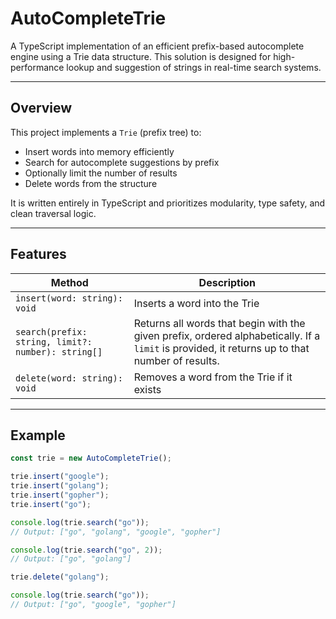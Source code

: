 # AutoCompleteTrie

A TypeScript implementation of an efficient prefix-based autocomplete engine using a Trie data structure. This solution is designed for high-performance lookup and suggestion of strings in real-time search systems.

---

## Overview

This project implements a `Trie` (prefix tree) to:

- Insert words into memory efficiently
- Search for autocomplete suggestions by prefix
- Optionally limit the number of results
- Delete words from the structure

It is written entirely in TypeScript and prioritizes modularity, type safety, and clean traversal logic.

---

## Features

| Method | Description |
|--------|-------------|
| `insert(word: string): void` | Inserts a word into the Trie |
| `search(prefix: string, limit?: number): string[]` | Returns all words that begin with the given prefix, ordered alphabetically. If a `limit` is provided, it returns up to that number of results. |
| `delete(word: string): void` | Removes a word from the Trie if it exists |

---

## Example

```ts
const trie = new AutoCompleteTrie();

trie.insert("google");
trie.insert("golang");
trie.insert("gopher");
trie.insert("go");

console.log(trie.search("go"));
// Output: ["go", "golang", "google", "gopher"]

console.log(trie.search("go", 2));
// Output: ["go", "golang"]

trie.delete("golang");

console.log(trie.search("go"));
// Output: ["go", "google", "gopher"]

